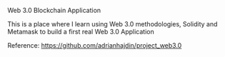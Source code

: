 Web 3.0 Blockchain Application

This is a place where I learn using Web 3.0 methodologies, Solidity and Metamask to build a first real Web 3.0 Application

Reference:
https://github.com/adrianhajdin/project_web3.0
